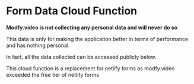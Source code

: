# Form Data Cloud Function

**Modfy.video is not collecting any personal data and will never do so**

This data is only for making the application better in terms of performance and has nothing personal.

In fact, all the data collected can be accessed publicly below.

This cloud function is a replacement for netlify forms as modfy.video exceeded the free tier of netlify forms
